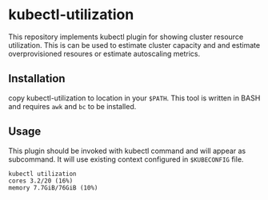 # kubectl-utilization
This repository implements kubectl plugin for showing cluster resource utilization. This is can be used to estimate cluster capacity and and estimate overprovisioned resoures or estimate autoscaling metrics.


## Installation
copy kubectl-utilization to location in your `$PATH`. This tool is written in BASH and requires `awk` and `bc` to be installed.

## Usage
This plugin should be invoked with kubectl command and will appear as subcommand. It will use existing context configured in `$KUBECONFIG` file.

```shell
kubectl utilization                          
cores 3.2/20 (16%)
memory 7.7GiB/76GiB (10%)
```
